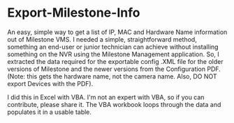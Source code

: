 # Export-Milestone-Info
An easy, simple way to get a list of IP, MAC and Hardware Name information out of Milestone VMS.
I needed a simple, straightforward method, something an end-user or junior technician can achieve without installing something on the NVR using the Milestone Management application.
So, I extracted the data required for the exportable config .XML file for the older versions of Milestone and the newer versions from the Configuration PDF. (Note: this gets the hardware name, not the camera name. Also, DO NOT export Devices with the PDF).

I did this in Excel with VBA. I'm not an expert with VBA, so if you can contribute, please share it.
The VBA workbook loops through the data and populates it in a usable table.
